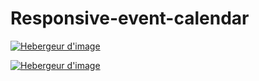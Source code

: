 # Responsive-event-calendar 
<a target="_blank" href="http://www.hostingpics.net" title="Hebergeur d'image"><img src="http://img4.hostingpics.net/pics/194437Capture2.png" border="0" alt="Hebergeur d'image" /></a> 


<a target="_blank" href="http://www.hostingpics.net" title="Hebergeur d'image"><img src="http://img4.hostingpics.net/pics/332420Capture1.png" border="0" alt="Hebergeur d'image" /></a>
